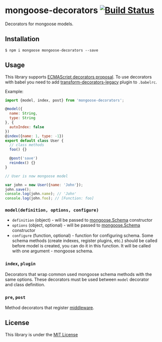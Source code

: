 # mongoose-decorators [![Build Status][travis-image]][travis-url]
Decorators for mongoose models.

## Installation

```
$ npm i mongoose mongoose-decorators --save
```

## Usage

This library supports [ECMAScript decorators proposal][decorators-url]. To use decorators with babel you need to add [transform-decorators-legacy][transform-decorators-legacy-url] plugin to `.babelrc`.

Example:

```js
import {model, index, post} from 'mongoose-decorators';

@model({
  name: String,
  type: String
}, {
  autoIndex: false
})
@index({name: 1, type: -1})
export default class User {
  // class methods
  foo() {}

  @post('save')
  reindex() {}
}

// User is now mongoose model

var john = new User({name: 'John'});
john.save();
console.log(john.name); // 'John'
console.log(john.foo); // [Function: foo]
```

### `model(definition, options, configure)`

- `definition` (object) - will be passed to [mongoose.Schema][mongoose-schema-url] constructor
- `options` (object, optional) - will be passed to [mongoose.Schema][mongoose-schema-url] constructor
- `configure` (function, optional) - function for configuring schema. Some schema methods (create indexes, register plugins, etc.) should be called before model is created, you can do it in this function. It will be called with one argument - mongoose schema.

### `index`, `plugin`

Decorators that wrap common used mongoose schema methods with the same options. These decorators must be used between `model` decorator and class definition.

### `pre`, `post`

Method decorators that register [middleware][mongoose-middleware].

## License
This library is under the [MIT License][mit-url]


[travis-image]: https://img.shields.io/travis/aksyonov/mongoose-decorators/master.svg
[travis-url]: https://travis-ci.org/aksyonov/mongoose-decorators
[decorators-url]: https://github.com/wycats/javascript-decorators
[transform-decorators-legacy-url]: https://github.com/loganfsmyth/babel-plugin-transform-decorators-legacy
[mongoose-schema-url]: http://mongoosejs.com/docs/guide.html#definition
[mongoose-middleware]: http://mongoosejs.com/docs/middleware.html
[mit-url]: http://opensource.org/licenses/MIT
